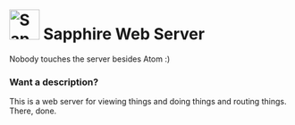 # <img width="54px" src="https://cloud.noahschepers.com/s/pN2ndKDLFMGEtgD/download" alt="Sapphire"></img> Sapphire Web Server 

Nobody touches the server besides Atom :)

### Want a description?

This is a web server for viewing things and doing things and routing things. There, done.
